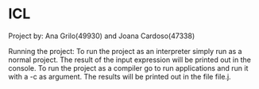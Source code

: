 # ICL

Project by: Ana Grilo(49930) and Joana Cardoso(47338)

Running the project: To run the project as an interpreter simply run as a normal project. The result of the input expression will be printed out in the console. To run the project as a compiler go to run applications and run it with a -c as argument. The results will be printed out in the file file.j.
